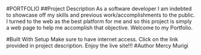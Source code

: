 #PORTFOLIO
##Project Description
As a software developer I am indebted to showcase off my skills and previous work/accomplishments to the public. I turned to the web as the best platform for me and so this project is simply a web page to help me accomplish that objective. Welcome to my Portfolio.

#Built With
Setup
Make sure to have internet access.
Click on the link provided in project description.
Enjoy the live site!!!
#Author
Mercy Murigi
